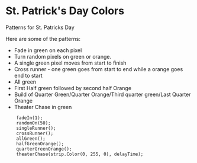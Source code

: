 St. Patrick's Day Colors
=======
Patterns for St. Patricks Day

Here are some of the patterns:

* Fade in green on each pixel
* Turn random pixels on green or orange.
* A single green pixel moves from start to finish
* Cross runner - one green goes from start to end while a orange goes end to start
* All green
* First Half green followed by second half Orange
* Build of Quarter Green/Quarter Orange/Third quarter green/Last Quarter Orange
* Theater Chase in green

```
    fadeIn(1);
    randomOn(50);
    singleRunner();
    crossRunner();
    allGreen();
    halfGreenOrange();
    quarterGreenOrange();
    theaterChase(strip.Color(0, 255, 0), delayTime);
```